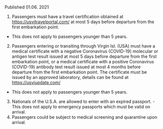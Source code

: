 Published 01.06. 2021
1. Passengers must have a travel certification obtained at <a href="https://usvitravelportal.com/">https://usvitravelportal.com/</a> at most 5 days before departure from the first embarkation point.
- This does not apply to passengers younger than 5 years.
2. Passengers entering or transiting through Virgin Isl. (USA) must have a medical certificate with a negative Coronavirus (COVID-19) molecular or antigen test result issued at most 5 days before departure from the first embarkation point, or a medical certificate with a positive Coronavirus (COVID-19) antibody test result issued at most 4 months before departure from the first embarkation point. The certificate must be issued by an approved laboratory, details can be found at <a href="https://usviupdate.com/">https://usviupdate.com/</a> 
- This does not apply to passengers younger than 5 years.
3. Nationals of the U.S.A. are allowed to enter with an expired passport.
 -This does not apply to emergency passports which must be valid on arrival.
4. Passengers could be subject to medical screening and quarantine upon arrival.


